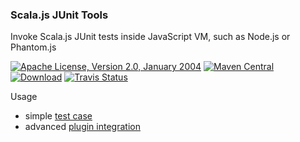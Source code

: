 
### Scala.js JUnit Tools

Invoke Scala.js JUnit tests inside JavaScript VM, such as Node.js or Phantom.js

[![Apache License, Version 2.0, January 2004](https://img.shields.io/github/license/random-scalor/scala-js-junit-tools.svg?label=License)](http://www.apache.org/licenses/) 
[![Maven Central](https://maven-badges.herokuapp.com/maven-central/com.carrotgarden.maven/scala-js-junit-tools/badge.svg?style=plastic)](https://maven-badges.herokuapp.com/maven-central/com.carrotgarden.maven/scala-js-junit-tools) 
[![Download](https://api.bintray.com/packages/random-scalor/maven/scala-js-junit-tools/images/download.svg)](https://bintray.com/random-scalor/maven/scala-js-junit-tools)
[![Travis Status](https://travis-ci.org/random-scalor/scala-js-junit-tools.svg?branch=master)](https://travis-ci.org/random-scalor/scala-js-junit-tools/builds) 

Usage
* simple [test case](https://github.com/random-scalor/scala-js-junit-tools/blob/master/src/test/scala/com/carrotgarden/sjs/junit/ScalaJS_SuiteTest.scala)
* advanced [plugin integration](https://github.com/random-maven/scalor-maven-plugin)
